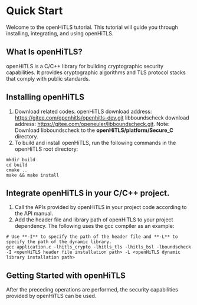 # Quick Start

Welcome to the openHiTLS tutorial. This tutorial will guide you through installing, integrating, and using openHiTLS.

## What Is openHiTLS?

openHiTLS is a C/C++ library for building cryptographic security capabilities. It provides cryptographic algorithms and TLS protocol stacks that comply with public standards.

## Installing openHiTLS

1. Download related codes.
   openHiTLS download address: https://gitee.com/openhitls/openhitls-dev.git
   libboundscheck download address: https://gitee.com/openeuler/libboundscheck.git.
   Note: Download libboundscheck to the **openHiTLS/platform/Secure_C** directory.
2. To build and install openHiTLS, run the following commands in the openHiTLS root directory:

```~~~~
mkdir build
cd build
cmake ..
make && make install
```

## Integrate openHiTLS in your C/C++ project.

1. Call the APIs provided by openHiTLS in your project code according to the API manual.
2. Add the header file and library path of openHiTLS to your project dependency. The following uses the gcc compiler as an example:

```
# Use **-I** to specify the path of the header file and **-L** to specify the path of the dynamic library.
gcc application.c -lhitls_crypto -lhitls_tls -lhitls_bsl -lboundscheck -I <openHiTLS header file installation path> -L <openHiTLS dynamic library installation path>
```

## Getting Started with openHiTLS

After the preceding operations are performed, the security capabilities provided by openHiTLS can be used.
